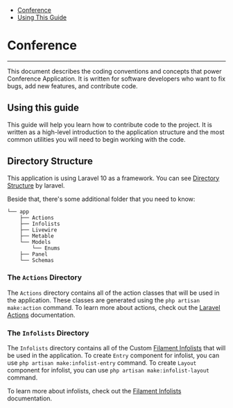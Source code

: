-   [Conference](#conference)
-   [Using This Guide](#using-this-guide)
    <a name="conference"></a>
    <a name="using-this-guide"></a>

# Conference

---

This document describes the coding conventions and concepts that power Conference Application. It is written for software developers who want to fix bugs, add new features, and contribute code.

## Using this guide

This guide will help you learn how to contribute code to the project. It is written as a high-level introduction to the application structure and the most common utilities you will need to begin working with the code.

## Directory Structure

This application is using Laravel 10 as a framework. You can see [Directory Structure](https://laravel.com/docs/10.x/structure) by laravel.

Beside that, there's some additional folder that you need to know:

```base
└── app
    ├── Actions
    ├── Infolists
    ├── Livewire
    ├── Metable
    └── Models
        └── Enums
    ├── Panel
    └── Schemas
```

### The `Actions` Directory

The `Actions` directory contains all of the action classes that will be used in the application. These classes are generated using the `php artisan make:action` command. To learn more about actions, check out the [Laravel Actions](https://laravelactions.com/) documentation.

### The `Infolists` Directory

The `Infolists` directory contains all of the Custom [Filament Infolists](https://filamentphp.com/docs/3.x/infolists/getting-started) that will be used in the application.
To create `Entry` component for infolist, you can use `php artisan make:infolist-entry` command.
To create `Layout` component for infolist, you can use `php artisan make:infolist-layout` command.

To learn more about infolists, check out the [Filament Infolists](https://filamentphp.com/docs/3.x/infolists/getting-started) documentation.
